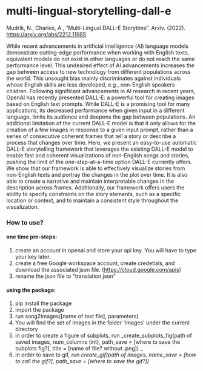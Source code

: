 # multi-lingual-storytelling-dall-e

Mudrik, N., Charles, A., “Multi-Lingual DALL-E Storytime”. Arxiv. (2022). https://arxiv.org/abs/2212.11985

While recent advancements in artificial intelligence (AI) language models demonstrate cutting-edge performance when working with English texts, equivalent models do not exist in other languages or do not reach the same performance level. This undesired effect of AI advancements increases the gap between access to new technology from different populations across the world. This unsought bias mainly discriminates against individuals whose English skills are less developed, e.g., non-English speakers children. Following significant advancements in AI research in recent years, OpenAI has recently presented DALL-E: a powerful tool for creating images based on English text prompts. While DALL-E is a promising tool for many applications, its decreased performance when given input in a different language, limits its audience and deepens the gap between populations. An additional limitation of the current DALL-E model is that it only allows for the creation of a few images in response to a given input prompt, rather than a series of consecutive coherent frames that tell a story or describe a process that changes over time. Here, we present an easy-to-use automatic DALL-E storytelling framework that leverages the existing DALL-E model to enable fast and coherent visualizations of non-English songs and stories, pushing the limit of the one-step-at-a-time option DALL-E currently offers. We show that our framework is able to effectively visualize stories from non-English texts and portray the changes in the plot over time. It is also able to create a narrative and maintain interpretable changes in the description across frames. Additionally, our framework offers users the ability to specify constraints on the story elements, such as a specific location or context, and to maintain a consistent style throughout the visualization.


### How to use?
#### one time pre-steps:
 1) create an account in openai and store your api key. You will have to type your key later.
 2) create a free Google workspace account, create credetials, and download the associated json file. (https://cloud.google.com/apis)
 3) rename the json file to "translation.json"

#### using the package:
1) pip install the package 
2) import the package
3) run song2images([name of text file], parameters)
4) You will find the set of images in the folder 'images' under the current directory
5) in order to create a figure of subplots, run _create_subplots_fig(path of saved images, num_columns (int), path_save = [where to save the subplots fig?], title = [name of file? without .png]) _
6) in order to save to gif, run  _create_gif(path of images, name_save = [how to call the gif?], path_save = [where to save the gif?])_
